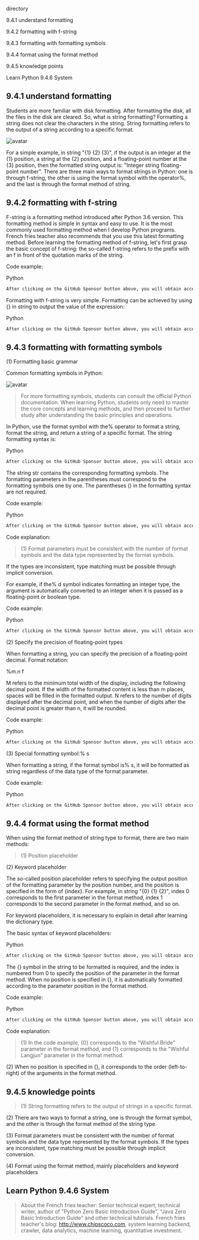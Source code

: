 directory 

9.4.1 understand formatting 

9.4.2 formatting with f-string 

9.4.3 formatting with formatting symbols 

9.4.4 format using the format method 

9.4.5 knowledge points 

Learn Python 9.4.6 System 

##  9.4.1 understand formatting 

Students are more familiar with disk formatting. After formatting the disk, all the files in the disk are cleared. So, what is string formatting? Formatting a string does not clear the characters in the string. String formatting refers to the output of a string according to a specific format. 

![avatar]( b7c700ffd2ec83fbb21fc5f2d7b3af27.png) 

For a simple example, in string "{1} {2} {3}", if the output is an integer at the {1} position, a string at the {2} position, and a floating-point number at the {3} position, then the formatted string output is: "Integer string floating-point number". There are three main ways to format strings in Python: one is through f-string, the other is using the format symbol with the operator%, and the last is through the format method of string. 

##  9.4.2 formatting with f-string 

F-string is a formatting method introduced after Python 3.6 version. This formatting method is simple in syntax and easy to use. It is the most commonly used formatting method when I develop Python programs. French fries teacher also recommends that you use this latest formatting method. Before learning the formatting method of f-string, let's first grasp the basic concept of f-string: the so-called f-string refers to the prefix with an f in front of the quotation marks of the string. 

Code example: 

Python 

 ```python  
After clicking on the GitHub Sponsor button above, you will obtain access permissions to my private code repository ( https://github.com/slowlon/my_code_bar ) to view this blog code. By searching the code number of this blog, you can find the code you need, code number is: 2024020309574568062
 ```  
Formatting with f-string is very simple. Formatting can be achieved by using {} in string to output the value of the expression: 

Python 

 ```python  
After clicking on the GitHub Sponsor button above, you will obtain access permissions to my private code repository ( https://github.com/slowlon/my_code_bar ) to view this blog code. By searching the code number of this blog, you can find the code you need, code number is: 2024020309574568062
 ```  
##  9.4.3 formatting with formatting symbols 

(1) Formatting basic grammar 

Common formatting symbols in Python: 

![avatar]( afef67e5ce3e85e38b44e6930ecd4071.png) 

>  For more formatting symbols, students can consult the official Python documentation. When learning Python, students only need to master the core concepts and learning methods, and then proceed to further study after understanding the basic principles and operations. 

In Python, use the format symbol with the% operator to format a string, format the string, and return a string of a specific format. The string formatting syntax is: 

Python 

 ```python  
After clicking on the GitHub Sponsor button above, you will obtain access permissions to my private code repository ( https://github.com/slowlon/my_code_bar ) to view this blog code. By searching the code number of this blog, you can find the code you need, code number is: 2024020309574568062
 ```  
The string str contains the corresponding formatting symbols. The formatting parameters in the parentheses must correspond to the formatting symbols one by one. The parentheses () in the formatting syntax are not required. 

Code example: 

Python 

 ```python  
After clicking on the GitHub Sponsor button above, you will obtain access permissions to my private code repository ( https://github.com/slowlon/my_code_bar ) to view this blog code. By searching the code number of this blog, you can find the code you need, code number is: 2024020309574568062
 ```  
Code explanation: 

>  (1) Format parameters must be consistent with the number of format symbols and the data type represented by the format symbols.

If the types are inconsistent, type matching must be possible through implicit conversion. 

For example, if the% d symbol indicates formatting an integer type, the argument is automatically converted to an integer when it is passed as a floating-point or boolean type. 

Code example: 

Python 

 ```python  
After clicking on the GitHub Sponsor button above, you will obtain access permissions to my private code repository ( https://github.com/slowlon/my_code_bar ) to view this blog code. By searching the code number of this blog, you can find the code you need, code number is: 2024020309574568062
 ```  
(2) Specify the precision of floating-point types 

When formatting a string, you can specify the precision of a floating-point decimal. Format notation: 

%m.n f 

M refers to the minimum total width of the display, including the following decimal point. If the width of the formatted content is less than m places, spaces will be filled in the formatted output. N refers to the number of digits displayed after the decimal point, and when the number of digits after the decimal point is greater than n, it will be rounded. 

Code example: 

Python 

 ```python  
After clicking on the GitHub Sponsor button above, you will obtain access permissions to my private code repository ( https://github.com/slowlon/my_code_bar ) to view this blog code. By searching the code number of this blog, you can find the code you need, code number is: 2024020309574568062
 ```  
(3) Special formatting symbol:% s  

When formatting a string, if the format symbol is% s, it will be formatted as string regardless of the data type of the format parameter. 

Code example: 

Python 

 ```python  
After clicking on the GitHub Sponsor button above, you will obtain access permissions to my private code repository ( https://github.com/slowlon/my_code_bar ) to view this blog code. By searching the code number of this blog, you can find the code you need, code number is: 2024020309574568062
 ```  
##  9.4.4 format using the format method 

When using the format method of string type to format, there are two main methods: 

>  (1) Position placeholder

(2) Keyword placeholder 

The so-called position placeholder refers to specifying the output position of the formatting parameter by the position number, and the position is specified in the form of {index}. For example, in string "{0} {1} {2}", index 0 corresponds to the first parameter in the format method, index 1 corresponds to the second parameter in the format method, and so on. 

For keyword placeholders, it is necessary to explain in detail after learning the dictionary type. 

The basic syntax of keyword placeholders: 

Python 

 ```python  
After clicking on the GitHub Sponsor button above, you will obtain access permissions to my private code repository ( https://github.com/slowlon/my_code_bar ) to view this blog code. By searching the code number of this blog, you can find the code you need, code number is: 2024020309574568062
 ```  
The {} symbol in the string to be formatted is required, and the index is numbered from 0 to specify the position of the parameter in the format method. When no position is specified in {}, it is automatically formatted according to the parameter position in the format method. 

Code example: 

Python 

 ```python  
After clicking on the GitHub Sponsor button above, you will obtain access permissions to my private code repository ( https://github.com/slowlon/my_code_bar ) to view this blog code. By searching the code number of this blog, you can find the code you need, code number is: 2024020309574568062
 ```  
Code explanation: 

>  (1) In the code example, {0} corresponds to the "Wishful Bride" parameter in the format method, and {1} corresponds to the "Wishful Langjun" parameter in the format method.

(2) When no position is specified in {}, it corresponds to the order (left-to-right) of the arguments in the format method. 

##  9.4.5 knowledge points 

>  (1) String formatting refers to the output of strings in a specific format.

(2) There are two ways to format a string, one is through the format symbol, and the other is through the format method of the string type.

(3) Format parameters must be consistent with the number of format symbols and the data type represented by the format symbols. If the types are inconsistent, type matching must be possible through implicit conversion.

(4) Format using the format method, mainly placeholders and keyword placeholders 

##  Learn Python 9.4.6 System 

>  About the French fries teacher: Senior technical expert, technical writer, author of "Python Zero Basic Introduction Guide", "Java Zero Basic Introduction Guide" and other technical tutorials. French fries teacher's blog: http://www.chipscoco.com, system learning backend, crawler, data analytics, machine learning, quantitative investment. 

